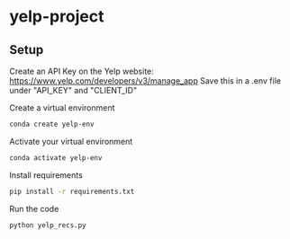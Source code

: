 # yelp-project

## Setup

Create an API Key on the Yelp website:
https://www.yelp.com/developers/v3/manage_app
Save this in a .env file under "API_KEY" and "CLIENT_ID"

Create a virtual environment
```sh
conda create yelp-env
```

Activate your virtual environment
```sh 
conda activate yelp-env
```

Install requirements
```sh
pip install -r requirements.txt
```

Run the code
```sh
python yelp_recs.py
```

